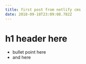 ```yaml
---
title: first post from netlify cms
date: 2018-09-18T23:09:08.782Z
---
```

# h1 header here

* bullet point here
* and here

